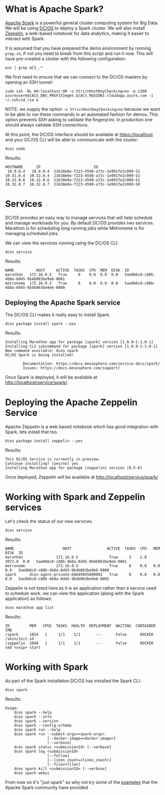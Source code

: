 # What is Apache Spark?

[Apache Spark](https://spark.apache.org/) is a powerful general cluster
computing system for Big Data. We will be
using [DC/OS](https://dcos.io/) to deploy a Spark cluster. We will
also install [Zeppelin](https://zeppelin.apache.org/), a web-based
notebook for data analytics, making it easier to interact with Spark.

It is assumed that you have prepared the demo environment by running
`prep.sh`, if not you need to break from this script and run it
now. This will have pre-created a cluster with the following
configuration:

```
env | grep ACS_.*
```

We first need to ensure that we can connect to the DC/OS masters by
opening an SSH tunnel:

```
sudo ssh -NL 80:localhost:80 -o StrictHostKeyChecking=no -p 2200 azureuser@${ACS_DNS_PREFIX}mgmt.${ACS_REGION}.cloudapp.azure.com -i ~/.ssh/id_rsa &
```

NOTE: we supply the option `-o StrictHostKeyChecking=no` because we
want to be able to run these commands in an automated fashion for
demos. This option prevents SSH asking to validate the fingerprint. In
production one should always validate SSH connections.

At this point, the DC/OS interface should be available
at [https://localhost](https://localhost) and your DC/OS CLI will be
able to communicate with the cluster:

```
dcos node
```

Results:

```
HOSTNAME      IP                        ID
 10.0.0.4   10.0.0.4  21638e0a-f223-4598-a73c-1e991fe2c069-S2
10.32.0.4  10.32.0.4  21638e0a-f223-4598-a73c-1e991fe2c069-S3
10.32.0.6  10.32.0.6  21638e0a-f223-4598-a73c-1e991fe2c069-S1
10.32.0.7  10.32.0.7  21638e0a-f223-4598-a73c-1e991fe2c069-S0
```

# Services

DC/OS provides an easy way to manage services that will help schedule
and manage workloads for you. By default DC/OS provides two
services. Marathon is for scheduling long running jobs while Metronome
is for managing scheduled jobs.

We can view the services running using the DC/OS CLI:

```
dcos service
```

Results:

```
NAME          HOST     ACTIVE  TASKS  CPU  MEM  DISK  ID
marathon   172.16.0.5   True     0    0.0  0.0  0.0   5ae8b6c8-c88b-4b8a-8d45-9b4b063be9e6-0001
metronome  172.16.0.5   True     0    0.0  0.0  0.0   5ae8b6c8-c88b-4b8a-8d45-9b4b063be9e6-0000
```

## Deploying the Apache Spark service

The DC/OS CLI makes it really easy to install Spark.

```
dcos package install spark --yes
```

Results:

```
Installing Marathon app for package [spark] version [1.0.9-2.1.0-1]
Installing CLI subcommand for package [spark] version [1.0.9-2.1.0-1]
New command available: dcos spark
DC/OS Spark is being installed!

        Documentation: https://docs.mesosphere.com/service-docs/spark/
        Issues: https://docs.mesosphere.com/support/
```

Once Spark is deployed, it will be available
at [http://localhost/service/spark/](http://localhost/service/spark/).

# Deploying the Apache Zeppelin Service

Apache Zeppelin is a web based notebook which has good integration
with Spark, lets install that too.

```
dcos package install zeppelin --yes
```

Results:

```
This DC/OS Service is currently in preview.
Continue installing? [yes/no] yes
Installing Marathon app for package [zeppelin] version [0.5.6]
```

Once deployed, Zeppelin will be available
at [http://localhost/service/spark/](http://localhost/service/spark/)

# Working with Spark and Zeppelin services

Let's check the status of our new services.

```
dcos service
```

Results:

```
NAME                      HOST                ACTIVE  TASKS  CPU   MEM    DISK  ID
marathon               172.16.0.5              True     2    2.0  3072.0  0.0   5ae8b6c8-c88b-4b8a-8d45-9b4b063be9e6-0001
metronome              172.16.0.5              True     0    0.0   0.0    0.0   5ae8b6c8-c88b-4b8a-8d45-9b4b063be9e6-0000
spark      dcos-agent-private-E8A95045000001   True     0    0.0   0.0    0.0   5ae8b6c8-c88b-4b8a-8d45-9b4b063be9e6-0002
```

Zeppelin is not listed here as it is an application rather than a
service used to schedule work. we can view the application (along with the Spark application) as follows:

```
dcos marathon app list
```

Results:

```
ID         MEM   CPUS  TASKS  HEALTH  DEPLOYMENT  WAITING  CONTAINER  CMD                                                                                                                                                                                                                                                   
/spark     1024   1     1/1    1/1       ---      False      DOCKER   /sbin/init.sh                                                                                                                                                                                                                                         
/zeppelin  2048   1     1/1    1/1       ---      False      DOCKER   sed <snip> start
```

# Working with Spark

As part of the Spark installation DC/OS has installed the Spark CLI.

```
dcos spark 
```

Results:

```
Usage:
    dcos spark --help
    dcos spark --info
    dcos spark --version
    dcos spark --config-schema
    dcos spark run --help
    dcos spark run --submit-args=<spark-args>
                   [--docker-image=<docker-image>]
                   [--verbose]
    dcos spark status <submissionId> [--verbose]
    dcos spark log <submissionId>
                   [--follow]
                   [--lines_count=<lines_count>]
                   [--file=<file>]
    dcos spark kill <submissionId> [--verbose]
    dcos spark webui																																   
```

From now on it's "just spark" so why not try some of
the [examples](http://spark.apache.org/examples.html) that the Apacke
Spark community have provided
